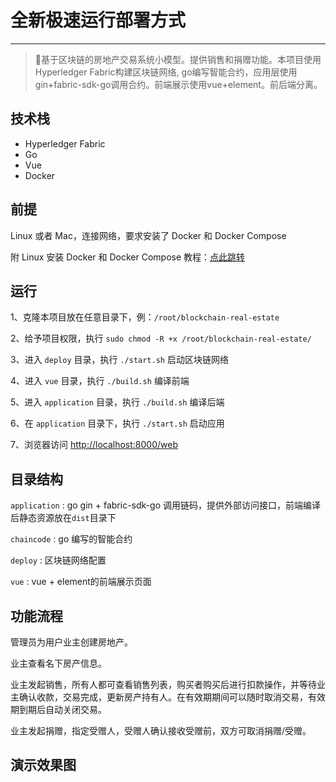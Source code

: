 # 全新极速运行部署方式

---

> 🚀基于区块链的房地产交易系统小模型。提供销售和捐赠功能。本项目使用Hyperledger Fabric构建区块链网络, go编写智能合约，应用层使用gin+fabric-sdk-go调用合约。前端展示使用vue+element。前后端分离。

## 技术栈


- Hyperledger Fabric
- Go
- Vue
- Docker
## 前提
Linux 或者 Mac，连接网络，要求安装了 Docker 和 Docker Compose

附 Linux 安装 Docker 和 Docker Compose 教程：[点此跳转](/Install.md)

## 运行


1、克隆本项目放在任意目录下，例：`/root/blockchain-real-estate`

2、给予项目权限，执行 `sudo chmod -R +x /root/blockchain-real-estate/`

3、进入 `deploy` 目录，执行 `./start.sh` 启动区块链网络

4、进入 `vue` 目录，执行 `./build.sh` 编译前端

5、进入 `application` 目录，执行 `./build.sh` 编译后端

6、在 `application` 目录下，执行 `./start.sh` 启动应用

7、浏览器访问 [http://localhost:8000/web](http://localhost:8000/web)

## 目录结构


`application` : go gin + fabric-sdk-go 调用链码，提供外部访问接口，前端编译后静态资源放在`dist`目录下


`chaincode` : go 编写的智能合约


`deploy` : 区块链网络配置


`vue` : vue + element的前端展示页面


## 功能流程


管理员为用户业主创建房地产。


业主查看名下房产信息。


业主发起销售，所有人都可查看销售列表，购买者购买后进行扣款操作，并等待业主确认收款，交易完成，更新房产持有人。在有效期期间可以随时取消交易，有效期到期后自动关闭交易。


业主发起捐赠，指定受赠人，受赠人确认接收受赠前，双方可取消捐赠/受赠。


## 演示效果图




